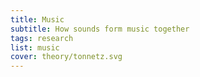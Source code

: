 ```yaml
---
title: Music
subtitle: How sounds form music together
tags: research
list: music
cover: theory/tonnetz.svg
---
```


